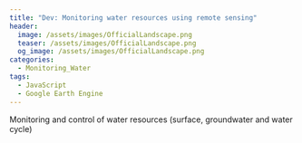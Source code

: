 ```yaml
---
title: "Dev: Monitoring water resources using remote sensing"
header:
  image: /assets/images/OfficialLandscape.png
  teaser: /assets/images/OfficialLandscape.png
  og_image: /assets/images/OfficialLandscape.png
categories:
  - Monitoring_Water
tags:
  - JavaScript
  - Google Earth Engine
---
```


Monitoring and control of water resources (surface, groundwater and water cycle)
